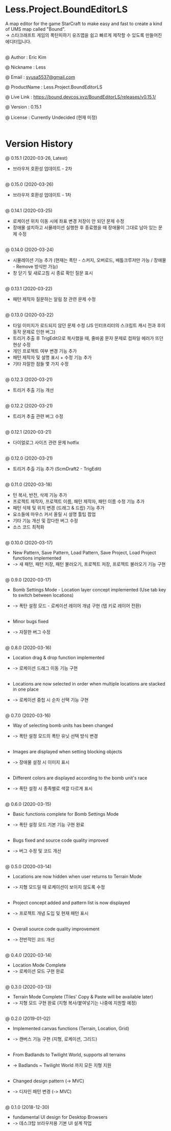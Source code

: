 # Less.Project.BoundEditorLS
A map editor for the game StarCraft to make easy and fast to create a kind of UMS map called "Bound". <br/>
-> 스타크래프트 게임의 폭탄피하기 유즈맵을 쉽고 빠르게 제작할 수 있도록 만들어진 에디터입니다. <br/><br/>

@ Author : Eric Kim <br/>

@ Nickname : Less <br/>

@ Email : syusa5537@gmail.com <br/>

@ ProductName : Less.Project.BoundEditorLS <br/>

@ Live Link : https://bound.devcos.xyz/BoundEditorLS/releases/v0.15.1/ <br/>

@ Version : 0.15.1 <br/>

@ License : Currently Undecided (현재 미정) <br/><br/>

# Version History

@ 0.15.1 (2020-03-26, Latest) <br/>

- 브라우저 호환성 업데이트 - 2차 <br/><br/>

@ 0.15.0 (2020-03-26) <br/>

- 브라우저 호환성 업데이트 - 1차 <br/><br/>

@ 0.14.1 (2020-03-25) <br/>

- 로케이션 위치 이동 시에 좌표 변경 저장이 안 되던 문제 수정 <br/>
- 장애물 설치하고 시뮬레이션 실행한 후 종료했을 때 장애물이 그대로 남아 있는 문제 수정 <br/><br/>

@ 0.14.0 (2020-03-24) <br/>

- 시뮬레이션 기능 추가 (현재는 폭탄 - 스커지, 오버로드, 배틀크루저만 가능 / 장애물 - Remove 방식만 가능) <br/>
- 창 닫기 및 새로고침 시 종료 확인 질문 표시 <br/><br/>

@ 0.13.1 (2020-03-22) <br/>

- 패턴 제작자 질문하는 알림 창 관련 문제 수정 <br/><br/>

@ 0.13.0 (2020-03-22) <br/>

- 타일 이미지가 로드되지 않던 문제 수정 (JS 인터프리터의 스크립트 캐시 전과 후의 동작 문제로 인한 버그) <br/>
- 트리거 추출 후 TrigEdit으로 복사했을 때, 줄바꿈 문자 문제로 컴파일 에러가 뜨던 현상 수정 <br/>
- 개인 프로젝트 여부 변경 기능 추가 <br/>
- 패턴 제작자 및 설명 표시 + 수정 기능 추가 <br/>
- 기타 자잘한 점들 몇 가지 수정 <br/><br/>

@ 0.12.3 (2020-03-21) <br/>

- 트리거 추출 기능 개선 <br/><br/>

@ 0.12.2 (2020-03-21) <br/>

- 트리거 추출 관련 버그 수정 <br/><br/>

@ 0.12.1 (2020-03-21) <br/>

- 다이얼로그 사이즈 관련 문제 hotfix <br/><br/>

@ 0.12.0 (2020-03-21) <br/>

- 트리거 추출 기능 추가 (ScmDraft2 - TrigEdit) <br/><br/>

@ 0.11.0 (2020-03-18) <br/>

- 턴 복사, 반전, 삭제 기능 추가 <br/>
- 프로젝트 제작자, 프로젝트 이름, 패턴 제작자, 패턴 이름 수정 기능 추가 <br/>
- 패턴 삭제 및 위치 변경 (드래그 & 드랍) 기능 추가 <br/>
- 요소들에 마우스 커서 올릴 시 설명 툴팁 팝업 <br/>
- 기타 기능 개선 및 잡다한 버그 수정 <br/>
- 소스 코드 최적화 <br/><br/>

@ 0.10.0 (2020-03-17) <br/>

- New Pattern, Save Pattern, Load Pattern, Save Project, Load Project functions implemented <br/>
- -> 새 패턴, 패턴 저장, 패턴 불러오기, 프로젝트 저장, 프로젝트 불러오기 기능 구현 <br/><br/>

@ 0.9.0 (2020-03-17) <br/>

- Bomb Settings Mode - Location layer concept implemented (Use tab key to switch between locations) <br/>
- -> 폭탄 설정 모드 - 로케이션 레이어 개념 구현 (탭 키로 레이어 전환) <br/><br/>

- Minor bugs fixed <br/>
- -> 자잘한 버그 수정 <br/><br/>

@ 0.8.0 (2020-03-16) <br/>

- Location drag & drop function implemented <br/>
- -> 로케이션 드래그 이동 기능 구현 <br/><br/>

- Locations are now selected in order when multiple locations are stacked in one place <br/>
- -> 로케이션 중첩 시 순차 선택 기능 구현 <br/><br/>

@ 0.7.0 (2020-03-16) <br/>

- Way of selecting bomb units has been changed <br/>
- -> 폭탄 설정 모드의 폭탄 유닛 선택 방식 변경 <br/><br/>

- Images are displayed when setting blocking objects <br/>
- -> 장애물 설정 시 이미지 표시 <br/><br/>

- Different colors are displayed according to the bomb unit's race <br/>
- -> 폭탄 설정 시 종족별로 색깔 다르게 표시 <br/><br/>

@ 0.6.0 (2020-03-15) <br/>

- Basic functions complete for Bomb Settings Mode <br/>
- -> 폭탄 설정 모드 기본 기능 구현 완료 <br/><br/>

- Bugs fixed and source code quality improved <br/>
- -> 버그 수정 및 코드 개선 <br/><br/>

@ 0.5.0 (2020-03-14) <br/>

- Locations are now hidden when user returns to Terrain Mode <br/>
- -> 지형 모드일 때 로케이션이 보이지 않도록 수정 <br/><br/>

- Project concept added and pattern list is now displayed <br/>
- -> 프로젝트 개념 도입 및 현재 패턴 표시 <br/><br/>

- Overall source code quality improvement <br/>
- -> 전반적인 코드 개선 <br/><br/>

@ 0.4.0 (2020-03-14) <br/>

- Location Mode Complete <br/>
- -> 로케이션 모드 구현 완료 <br/><br/>

@ 0.3.0 (2020-03-13) <br/>

- Terrain Mode Complete (Tiles' Copy & Paste will be available later) <br/>
- -> 지형 모드 구현 완료 (지형 복사/붙여넣기는 나중에 지원할 예정) <br/><br/>

@ 0.2.0 (2019-01-02) <br/>

- Implemented canvas functions (Terrain, Location, Grid) <br/>
- -> 캔버스 기능 구현 (지형, 로케이션, 그리드) <br/><br/>

- From Badlands to Twilight World, supports all terrains <br/>
- -> Badlands ~ Twilight World 까지 모든 지형 지원 <br/><br/>

- Changed design pattern (-> MVC) <br/>
- -> 디자인 패턴 변경 (-> MVC) <br/><br/>

@ 0.1.0 (2018-12-30) <br/>

- fundamental UI design for Desktop Browsers <br/>
- -> 데스크탑 브라우저용 기본 UI 설계 작업 <br/>

